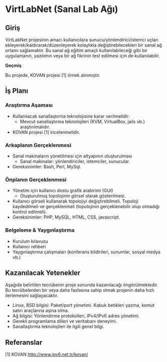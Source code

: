 VirtLabNet (Sanal Lab Ağı)
================================

Giriş 
-------------------------------
VirtLabNet projesinin amacı kullanıcılara sunucu/yönlendirici/istemci uçları ekleyerek/kaldırarak/düzenleyerek kolaylıkla değiştirebilecekleri bir sanal ağ ortamı sağlamaktır. Bu sanal ağ eğitim amaçlı kullanılabileceği gibi bir uygulamanın, yazılımın veya bir ağ fikrinin test edilmesi için de kullanılabilir.

<b>Geçmiş</b>

Bu projede, KOVAN projesi [1] örnek alınmıştır.


İş Planı
-------------------------------

<h3>Araştırma Aşaması</h3>

* Kullanılacak sanallaştırma teknolojisine karar verilmelidir:
  * Mevcut sanallaştırma teknolojileri (KVM, VirtualBox, jails vb.) araştırılmalıdır.
* KOVAN projesi [1] incelenmelidir.

<h3>Arkaplanın Gerçeklenmesi</h3>

* Sanal makinaların yönetilmesi için altyapının oluşturulması
  * Sanal makinalar: yönlendiriciler, istemciler, sunucular.
* Gereksinimler: Bash, Perl, MySql.

<h3>Önplanın Gerçeklenmesi</h3>

* Yönetim için kullanıcı dostu grafik arabirimi (GUI)
  * Oluşturulmuş topolojinin görsel olarak gösterilmesi.
* Kullanıcı görseli kullanarak topolojiyi değiştirebilmeli. Topoloji kaydedilmeli ve gerçeklenmeli (topolojinin gerçeklenebilir olup olmadığı kontrol edilmeli).
* Gereksinimler: PHP, MySQL, HTML, CSS, javascript.

<h3>Belgeleme & Yaygınlaştırma</h3>

* Kurulum kılavuzu
* Kullanıcı rehberi
* Yaygınlaştırma çalışmaları (konferans bildirileri, sunumlar, sosyal medya vb.)

Kazanılacak Yetenekler
-------------------------------
Aşağıda belirtilen tecrübenin proje sonunda kazanılacağı öngörülmektedir. Bu tecrübelerden bir veya daha fazlasına sahip olmak projenin daha hızlı ilerlemesini sağlayacaktır.

* Linux, BSD bilgisi: Paket/port yönetimi. Kabuk betikleri yazma, komut satırı araçlarına aşina olma.
* Ağ bilgisi: Yönlendirme protokolleri, IPv4/IPv6 adres yönetimi.
* Gerekli programlama dilleri ve veritabanı deneyimi.
* Sanallaştırma teknolojileri ile ilgili genel bilgi.

Referanslar
-------------------------------

[1] KOVAN http://www.ipv6.net.tr/kovan/
